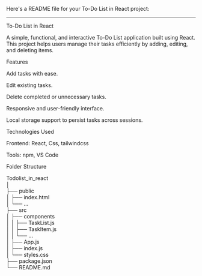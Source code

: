 Here's a README file for your To-Do List in React project:


---

To-Do List in React

A simple, functional, and interactive To-Do List application built using React. This project helps users manage their tasks efficiently by adding, editing, and deleting items.

Features

Add tasks with ease.

Edit existing tasks.

Delete completed or unnecessary tasks.

Responsive and user-friendly interface.

Local storage support to persist tasks across sessions.


Technologies Used

Frontend: React, Css, tailwindcss

Tools: npm, VS Code


Folder Structure

Todolist_in_react  
│  
├── public  
│   ├── index.html  
│   └── ...  
├── src  
│   ├── components  
│   │   ├── TaskList.js  
│   │   ├── TaskItem.js  
│   │   └── ...  
│   ├── App.js  
│   ├── index.js  
│   └── styles.css  
├── package.json  
└── README.md


